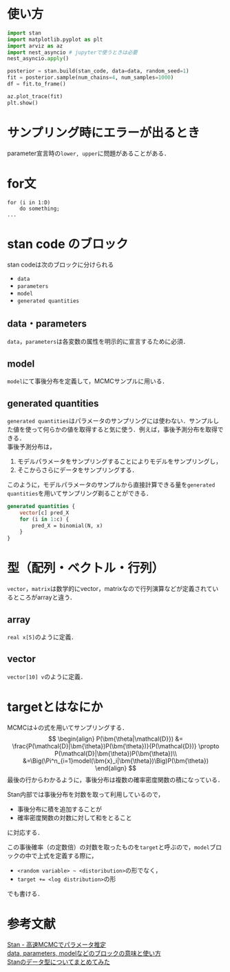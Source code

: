 # 使い方
```python
import stan
import matplotlib.pyplot as plt
import arviz as az
import nest_asyncio # jupyterで使うときは必要
nest_asyncio.apply()

posterior = stan.build(stan_code, data=data, random_seed=1)
fit = posterior.sample(num_chains=4, num_samples=1000)
df = fit.to_frame()

az.plot_trace(fit)
plt.show()
```

# サンプリング時にエラーが出るとき
parameter宣言時の`lower, upper`に問題があることがある．

# for文
```
for (i in 1:D)
    do something;
...
```

# stan code のブロック
stan codeは次のブロックに分けられる
- `data`
- `parameters`
- `model`
- `generated quantities`
## data・parameters
`data`，`parameters`は各変数の属性を明示的に宣言するために必須．  

## model
`model`にて事後分布を定義して，MCMCサンプルに用いる．

## generated quantities
`generated quantities`はパラメータのサンプリングには使わない．サンプルした値を使って何らかの値を取得すると気に使う．例えば，事後予測分布を取得できる．  
事後予測分布は，
1. モデルパラメータをサンプリングすることによりモデルをサンプリングし，
2. そこからさらにデータをサンプリングする．

このように，モデルパラメータのサンプルから直接計算できる量を`generated quantities`を用いてサンプリング剃ることができる．
```stan
generated quantities {
    vector[c] pred_X
    for (i in 1:c) {
        pred_X = binomial(N, x)
    }
}
```

# 型（配列・ベクトル・行列）
`vector`，`matrix`は数学的にvector，matrixなので行列演算などが定義されているところがarrayと違う．
## array
`real x[5]`のように定義．

## vector
`vector[10] v`のように定義．


# targetとはなにか
MCMCは↓の式を用いてサンプリングする．
$$
\begin{align}
P(\bm{\theta|\mathcal{D}}) &= \frac{P(\mathcal{D}|\bm{\theta})P(\bm{\theta})}{P(\mathcal{D})} \propto P(\mathcal{D}|\bm{\theta})P(\bm{\theta})\\
&=\Big(\Pi^n_{i=1}model(\bm{x}_i|\bm{\theta})\Big)P(\bm{\theta}) 
\end{align}
$$
最後の行からわかるように，事後分布は複数の確率密度関数の積になっている．

Stan内部では事後分布を対数を取って利用しているので，
- 事後分布に積を追加することが
- 確率密度関数の対数に対して和をとること

に対応する．

この事後確率（の定数倍）の対数を取ったものを`target`と呼ぶので，`model`ブロックの中で上式を定義する際に，
- `<random variable> ~ <distoribution>`の形でなく，
- `target += <log distribution>`の形

でも書ける．








# 参考文献
[Stan - 高速MCMCでパラメータ推定](https://heavywatal.github.io/rstats/stan.html)  
[data, parameters, modelなどのブロックの意味と使い方](https://stats.biopapyrus.jp/bayesian-statistics/stan/stan-block.html)  
[Stanのデータ型についてまとめてみた](https://qiita.com/hoxo_m/items/e4dab11fed062689eff2)